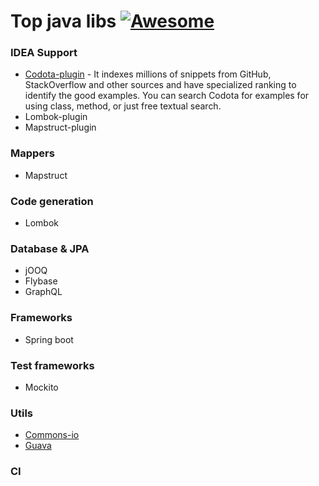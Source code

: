 # Top java libs [![Awesome](https://awesome.re/badge.svg)](https://awesome.re)


### IDEA Support
* [Codota-plugin](https://www.codota.com/) - It indexes millions of snippets from GitHub, StackOverflow and other sources and have specialized ranking to identify the good examples. You can search Codota for examples for using class, method, or just free textual search.
* Lombok-plugin
* Mapstruct-plugin

### Mappers
* Mapstruct

### Code generation
* Lombok

### Database & JPA 
* jOOQ
* Flybase
* GraphQL

### Frameworks
* Spring boot

### Test frameworks
* Mockito

### Utils
* [Commons-io]()
* [Guava]()

### CI

